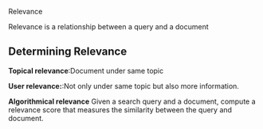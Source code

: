 Relevance

Relevance is a relationship between a query and a document

## Determining Relevance

**Topical relevance**:Document under same topic

**User relevance:**:Not only under same topic but also more information.


**Algorithmical relevance**
Given a search query and a document, compute a relevance score that measures the similarity between the query and document.

